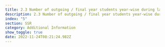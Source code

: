 ```yaml
---
title: 2.3 Number of outgoing / final year students year-wise during last five years
description: 2.3 Number of outgoing / final year students year-wise during last five years
index: "5"
section: SSR
category: Additional Information
show_toggle: true
date: 2022-11-24T08:21:24.982Z
---
```

